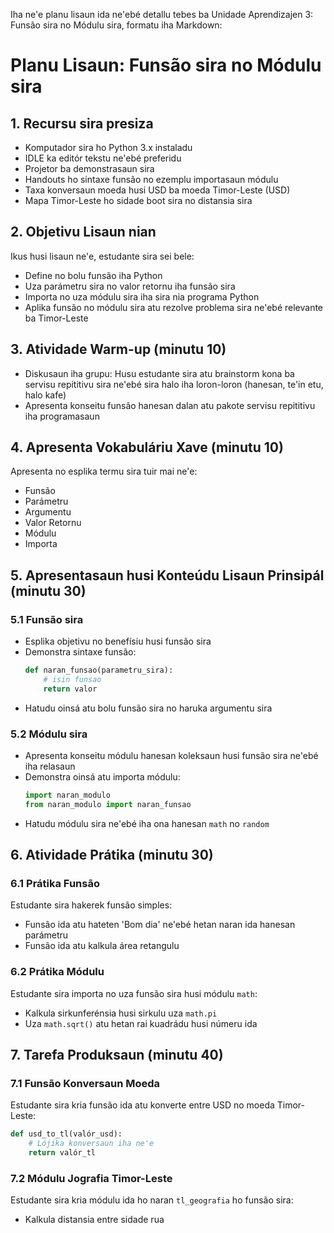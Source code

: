 Iha ne'e planu lisaun ida ne'ebé detallu tebes ba Unidade Aprendizajen 3: Funsão sira no Módulu sira, formatu iha Markdown:

# Planu Lisaun: Funsão sira no Módulu sira

## 1. Recursu sira presiza
- Komputador sira ho Python 3.x instaladu
- IDLE ka editór tekstu ne'ebé preferidu
- Projetor ba demonstrasaun sira
- Handouts ho sintaxe funsão no ezemplu importasaun módulu
- Taxa konversaun moeda husi USD ba moeda Timor-Leste (USD)
- Mapa Timor-Leste ho sidade boot sira no distansia sira

## 2. Objetivu Lisaun nian
Ikus husi lisaun ne'e, estudante sira sei bele:
- Define no bolu funsão iha Python
- Uza parámetru sira no valor retornu iha funsão sira
- Importa no uza módulu sira iha sira nia programa Python
- Aplika funsão no módulu sira atu rezolve problema sira ne'ebé relevante ba Timor-Leste

## 3. Atividade Warm-up (minutu 10)
- Diskusaun iha grupu: Husu estudante sira atu brainstorm kona ba servisu repititivu sira ne'ebé sira halo iha loron-loron (hanesan, te'in etu, halo kafe)
- Apresenta konseitu funsão hanesan dalan atu pakote servisu repititivu iha programasaun

## 4. Apresenta Vokabuláriu Xave (minutu 10)
Apresenta no esplika termu sira tuir mai ne'e:
- Funsão
- Parámetru
- Argumentu
- Valor Retornu
- Módulu
- Importa

## 5. Apresentasaun husi Konteúdu Lisaun Prinsipál (minutu 30)
### 5.1 Funsão sira
- Esplika objetivu no benefísiu husi funsão sira
- Demonstra sintaxe funsão:
  ```python
  def naran_funsao(parametru_sira):
      # isin funsao
      return valor
  ```
- Hatudu oinsá atu bolu funsão sira no haruka argumentu sira

### 5.2 Módulu sira
- Apresenta konseitu módulu hanesan koleksaun husi funsão sira ne'ebé iha relasaun
- Demonstra oinsá atu importa módulu:
  ```python
  import naran_modulo
  from naran_modulo import naran_funsao
  ```
- Hatudu módulu sira ne'ebé iha ona hanesan `math` no `random`

## 6. Atividade Prátika (minutu 30)
### 6.1 Prátika Funsão
Estudante sira hakerek funsão simples:
- Funsão ida atu hateten 'Bom dia' ne'ebé hetan naran ida hanesan parámetru
- Funsão ida atu kalkula área retangulu

### 6.2 Prátika Módulu
Estudante sira importa no uza funsão sira husi módulu `math`:
- Kalkula sirkunferénsia husi sirkulu uza `math.pi`
- Uza `math.sqrt()` atu hetan rai kuadrádu husi númeru ida

## 7. Tarefa Produksaun (minutu 40)
### 7.1 Funsão Konversaun Moeda
Estudante sira kria funsão ida atu konverte entre USD no moeda Timor-Leste:
```python
def usd_to_tl(valór_usd):
    # Lójika konversaun iha ne'e
    return valór_tl
```

### 7.2 Módulu Jografia Timor-Leste
Estudante sira kria módulu ida ho naran `tl_geografia` ho funsão sira:
- Kalkula distansia entre sidade rua